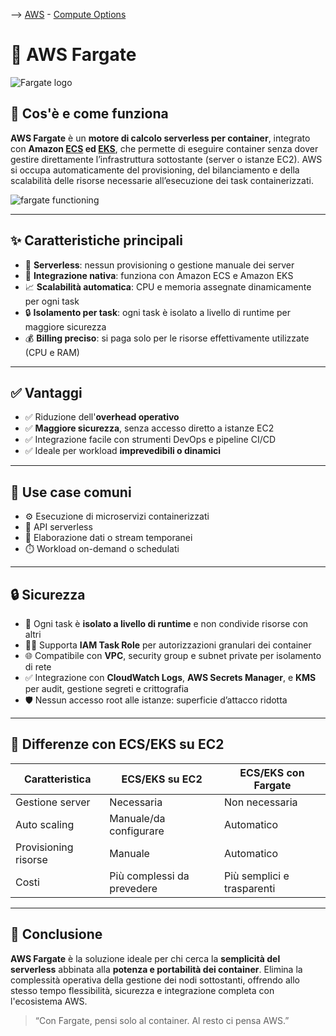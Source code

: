 --> [AWS](AWS.md)  -  [Compute Options](AWS-Compute-Options.md)
# 🚢 AWS Fargate

![Fargate logo](fargate.webp)

## 📘 Cos'è e come funziona

**AWS Fargate** è un **motore di calcolo serverless per container**, integrato con **Amazon [ ECS](Amazon-ECS.md) ed [EKS](Amazon-EKS.md)**, che permette di eseguire container senza dover gestire direttamente l’infrastruttura sottostante (server o istanze EC2). AWS si occupa automaticamente del provisioning, del bilanciamento e della scalabilità delle risorse necessarie all’esecuzione dei task containerizzati.

![fargate functioning](fargate-functioning.png)

---

## ✨ Caratteristiche principali

- 🧩 **Serverless**: nessun provisioning o gestione manuale dei server  
- 🔗 **Integrazione nativa**: funziona con Amazon ECS e Amazon EKS  
- 📈 **Scalabilità automatica**: CPU e memoria assegnate dinamicamente per ogni task  
- 🔒 **Isolamento per task**: ogni task è isolato a livello di runtime per maggiore sicurezza  
- 💰 **Billing preciso**: si paga solo per le risorse effettivamente utilizzate (CPU e RAM)

---

## ✅ Vantaggi

- ✅ Riduzione dell'**overhead operativo**  
- ✅ **Maggiore sicurezza**, senza accesso diretto a istanze EC2  
- ✅ Integrazione facile con strumenti DevOps e pipeline CI/CD  
- ✅ Ideale per workload **imprevedibili o dinamici**  

---

## 🚀 Use case comuni

- ⚙️ Esecuzione di microservizi containerizzati  
- 📡 API serverless  
- 🔄 Elaborazione dati o stream temporanei  
- ⏱️ Workload on-demand o schedulati

---

## 🔒 Sicurezza

- 🔐 Ogni task è **isolato a livello di runtime** e non condivide risorse con altri
- 🧑‍💼 Supporta **IAM Task Role** per autorizzazioni granulari dei container
- 🌐 Compatibile con **VPC**, security group e subnet private per isolamento di rete
- ✅ Integrazione con **CloudWatch Logs**, **AWS Secrets Manager**, e **KMS** per audit, gestione segreti e crittografia
- 🛡️ Nessun accesso root alle istanze: superficie d’attacco ridotta

---

## 🔄 Differenze con ECS/EKS su EC2

| Caratteristica           | ECS/EKS su EC2              | ECS/EKS con Fargate       |
|--------------------------|-----------------------------|---------------------------|
| Gestione server          | Necessaria                  | Non necessaria            |
| Auto scaling             | Manuale/da configurare      | Automatico                |
| Provisioning risorse     | Manuale                     | Automatico                |
| Costi                    | Più complessi da prevedere  | Più semplici e trasparenti|

---

## 📌 Conclusione

**AWS Fargate** è la soluzione ideale per chi cerca la **semplicità del serverless** abbinata alla **potenza e portabilità dei container**. Elimina la complessità operativa della gestione dei nodi sottostanti, offrendo allo stesso tempo flessibilità, sicurezza e integrazione completa con l'ecosistema AWS.

> “Con Fargate, pensi solo al container. Al resto ci pensa AWS.”

